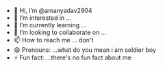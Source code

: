 - 👋 Hi, I’m @amanyadav2904
- 👀 I’m interested in ...
- 🌱 I’m currently learning ...
- 💞️ I’m looking to collaborate on ...
- 📫 How to reach me ... don't
- 😄 Pronouns: ...what do you mean i am soldier boy
- ⚡ Fun fact: ...there's no fun fact about me

<!---
amanyadav2904/amanyadav2904 is a ✨ special ✨ repository because its `README.md` (this file) appears on your GitHub profile.
You can click the Preview link to take a look at your changes.
--->
